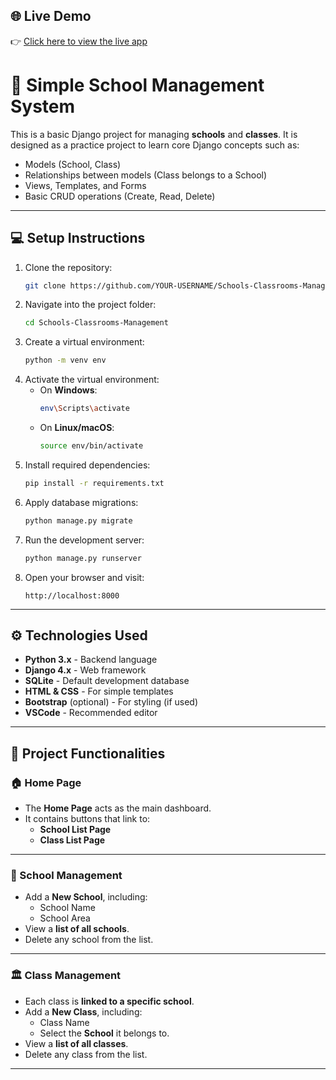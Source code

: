 ## 🌐 Live Demo

👉 [Click here to view the live app](https://schools-classrooms-management.onrender.com/)

# 🏫 Simple School Management System

This is a basic Django project for managing **schools** and **classes**. It is designed as a practice project to learn core Django concepts such as:

- Models (School, Class)
- Relationships between models (Class belongs to a School)
- Views, Templates, and Forms
- Basic CRUD operations (Create, Read, Delete)

---

## 💻 Setup Instructions

1. Clone the repository:
    ```bash
    git clone https://github.com/YOUR-USERNAME/Schools-Classrooms-Management.git
    ```
2. Navigate into the project folder:
    ```bash
    cd Schools-Classrooms-Management
    ```
3. Create a virtual environment:
    ```bash
    python -m venv env
    ```
4. Activate the virtual environment:
    - On **Windows**:
        ```bash
        env\Scripts\activate
        ```
    - On **Linux/macOS**:
        ```bash
        source env/bin/activate
        ```
5. Install required dependencies:
    ```bash
    pip install -r requirements.txt
    ```
6. Apply database migrations:
    ```bash
    python manage.py migrate
    ```
7. Run the development server:
    ```bash
    python manage.py runserver
    ```
8. Open your browser and visit:
    ```
    http://localhost:8000
    ```

---

## ⚙️ Technologies Used

- **Python 3.x** - Backend language
- **Django 4.x** - Web framework
- **SQLite** - Default development database
- **HTML & CSS** - For simple templates
- **Bootstrap** (optional) - For styling (if used)
- **VSCode** - Recommended editor

---

## 🚀 Project Functionalities

### 🏠 Home Page
- The **Home Page** acts as the main dashboard.
- It contains buttons that link to:
    - **School List Page**
    - **Class List Page**

---

### 🏫 School Management
- Add a **New School**, including:
    - School Name
    - School Area 
- View a **list of all schools**.
- Delete any school from the list.

---

### 🏛️ Class Management
- Each class is **linked to a specific school**.
- Add a **New Class**, including:
    - Class Name
    - Select the **School** it belongs to.
- View a **list of all classes**.
- Delete any class from the list.

---
